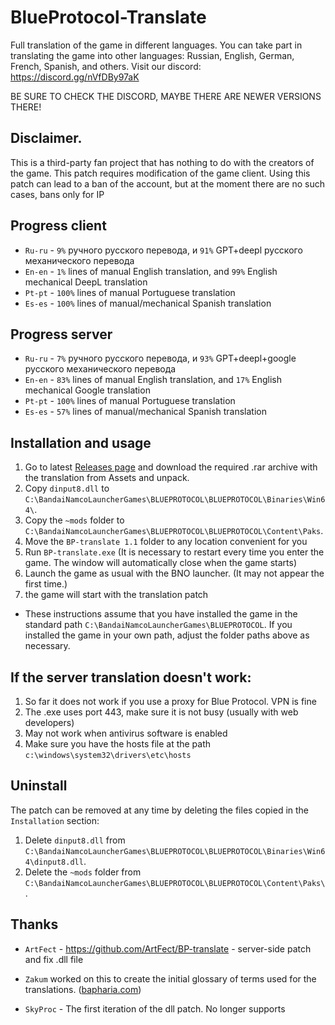 # BlueProtocol-Translate
Full translation of the game in different languages. You can take part in translating the game into other languages: Russian, English, German, French, Spanish, and others. 
Visit our discord: https://discord.gg/nVfDBy97aK

BE SURE TO CHECK THE DISCORD, MAYBE THERE ARE NEWER VERSIONS THERE!

## Disclaimer.
This is a third-party fan project that has nothing to do with the creators of the game.
This patch requires modification of the game client.
Using this patch can lead to a ban of the account, but at the moment there are no such cases, bans only for IP 

## Progress client
* `Ru-ru` - `9%` ручного русского перевода, и `91%` GPT+deepl русского механического перевода
* `En-en` - `1%` lines of manual English translation, and `99%` English mechanical DeepL translation
* `Pt-pt` - `100%` lines of manual Portuguese translation
* `Es-es` - `100%` lines of manual/mechanical Spanish translation

## Progress server
* `Ru-ru` - `7%` ручного русского перевода, и `93%` GPT+deepl+google русского механического перевода
* `En-en` - `83%` lines of manual English translation, and `17%` English mechanical Google translation
* `Pt-pt` - `100%` lines of manual Portuguese translation
* `Es-es` - `57%` lines of manual/mechanical Spanish translation

## Installation and usage
1. Go to latest [Releases page](https://github.com/digitalstars/BlueProtocol-Translate/releases) and download the required .rar archive with the translation from Assets and unpack.
2. Copy `dinput8.dll` to `C:\BandaiNamcoLauncherGames\BLUEPROTOCOL\BLUEPROTOCOL\Binaries\Win64\`.
3. Copy the `~mods` folder to `C:\BandaiNamcoLauncherGames\BLUEPROTOCOL\BLUEPROTOCOL\Content\Paks`.
4. Move the `BP-translate 1.1` folder to any location convenient for you
5. Run `BP-translate.exe` (It is necessary to restart every time you enter the game. The window will automatically close when the game starts)
6. Launch the game as usual with the BNO launcher. (It may not appear the first time.)
7. the game will start with the translation patch

* These instructions assume that you have installed the game in the standard path `C:\BandaiNamcoLauncherGames\BLUEPROTOCOL`. If you installed the game in your own path, adjust the folder paths above as necessary.

## If the server translation doesn't work:
1. So far it does not work if you use a proxy for Blue Protocol. VPN is fine
2. The .exe uses port 443, make sure it is not busy (usually with web developers)
3. May not work when antivirus software is enabled
4. Make sure you have the hosts file at the path `c:\windows\system32\drivers\etc\hosts`

## Uninstall
The patch can be removed at any time by deleting the files copied in the `Installation` section:
1. Delete `dinput8.dll` from `C:\BandaiNamcoLauncherGames\BLUEPROTOCOL\BLUEPROTOCOL\Binaries\Win64\dinput8.dll`.
2. Delete the `~mods` folder from `C:\BandaiNamcoLauncherGames\BLUEPROTOCOL\BLUEPROTOCOL\Content\Paks\`.

## Thanks
- `ArtFect` - https://github.com/ArtFect/BP-translate - server-side patch and  fix .dll file

- `Zakum` worked on this to create the initial glossary of terms used for the translations. ([bapharia.com](https://bapharia.com/))

- `SkyProc` - The first iteration of the dll patch. No longer supports
